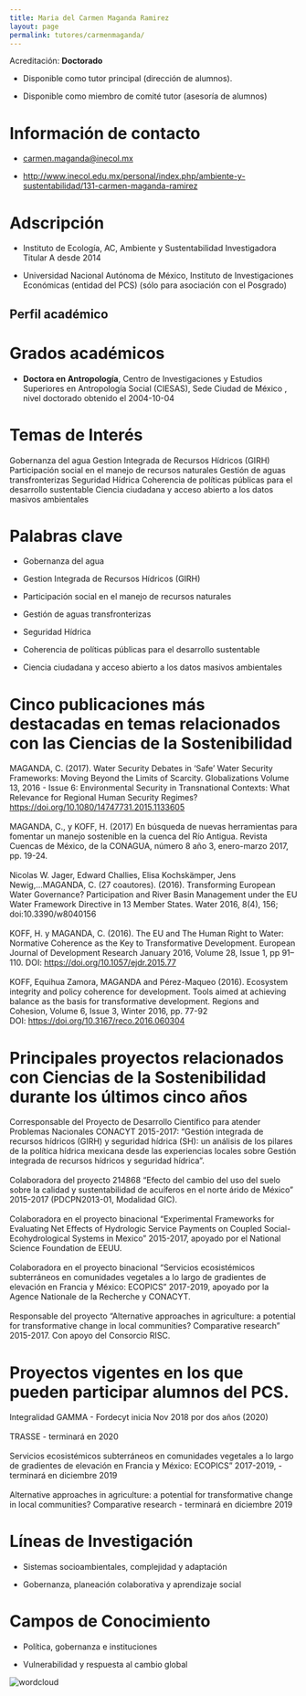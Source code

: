 ```yaml
---
title: Maria del Carmen Maganda Ramirez
layout: page
permalink: tutores/carmenmaganda/
---
```


Acreditación: **Doctorado**


 - Disponible como tutor principal (dirección de alumnos).


 - Disponible como miembro de comité tutor (asesoría de alumnos)





# Información de contacto

 - <carmen.maganda@inecol.mx>


 - <a href="http://www.inecol.edu.mx/personal/index.php/ambiente-y-sustentabilidad/131-carmen-maganda-ramirez" rel="nofollow">http://www.inecol.edu.mx/personal/index.php/ambiente-y-sustentabilidad/131-carmen-maganda-ramirez</a>




# Adscripción


 - Instituto de Ecología, AC, Ambiente y Sustentabilidad     Investigadora Titular A desde 2014
 

 - Universidad Nacional Autónoma de México, Instituto de Investigaciones Económicas (entidad del PCS) (sólo para asociación con el Posgrado)  





## Perfil académico


# Grados académicos


 - **Doctora en Antropología**, Centro de Investigaciones y Estudios Superiores en Antropología Social (CIESAS), Sede Ciudad de México , nivel doctorado obtenido el 2004-10-04




# Temas de Interés

Gobernanza del agua
Gestion Integrada de Recursos Hídricos (GIRH)
Participación social en el manejo de recursos naturales
Gestión de aguas transfronterizas
Seguridad Hídrica
Coherencia de políticas públicas para el desarrollo sustentable
Ciencia ciudadana y acceso abierto a los datos masivos ambientales



# Palabras clave


 - Gobernanza del agua

 - Gestion Integrada de Recursos Hídricos (GIRH)

 - Participación social en el manejo de recursos naturales

 - Gestión de aguas transfronterizas

 - Seguridad Hídrica

 - Coherencia de políticas públicas para el desarrollo sustentable

 - Ciencia ciudadana y acceso abierto a los datos masivos ambientales




# Cinco publicaciones más destacadas en temas relacionados con las Ciencias de la Sostenibilidad

MAGANDA, C. (2017). Water Security Debates in ‘Safe’ Water Security Frameworks: Moving Beyond the Limits of Scarcity. Globalizations Volume 13, 2016 - Issue 6: Environmental Security in Transnational Contexts: What Relevance for Regional Human Security Regimes?  https://doi.org/10.1080/14747731.2015.1133605 <br /><br />MAGANDA, C., y KOFF, H. (2017) En búsqueda de nuevas herramientas para fomentar un manejo sostenible en la cuenca del Río Antigua. Revista Cuencas de México, de la CONAGUA, número 8 año 3, enero-marzo 2017, pp. 19-24. <br /><br />Nicolas W. Jager, Edward Challies, Elisa Kochskämper, Jens Newig,...MAGANDA, C. (27 coautores). (2016). Transforming European Water Governance? Participation and River Basin Management under the EU Water Framework Directive in 13 Member States.  Water 2016, 8(4), 156; doi:10.3390/w8040156  <br /><br />KOFF, H. y MAGANDA, C. (2016).  The EU and The Human Right to Water: Normative Coherence as the Key to Transformative Development. European Journal of Development Research January 2016, Volume 28, Issue 1, pp 91–110. DOI: https://doi.org/10.1057/ejdr.2015.77<br /><br />KOFF, Equihua Zamora, MAGANDA and Pérez-Maqueo (2016). Ecosystem integrity and policy coherence for development. Tools aimed at achieving balance as the basis for transformative development. Regions and Cohesion, Volume 6,  Issue  3,  Winter  2016, pp. 77-92<br />DOI: https://doi.org/10.3167/reco.2016.060304




# Principales proyectos relacionados con Ciencias de la Sostenibilidad durante los últimos cinco años

Corresponsable del Proyecto de Desarrollo Científico para atender Problemas Nacionales CONACYT 2015-2017: “Gestión integrada de recursos hídricos (GIRH) y seguridad hídrica (SH): un análisis de los pilares de la política hídrica mexicana desde las experiencias locales sobre Gestión integrada de recursos hídricos y seguridad hídrica”. <br /><br />Colaboradora del proyecto 214868 “Efecto del cambio del uso del suelo sobre la calidad y sustentabilidad de acuíferos en el norte árido de México” 2015-2017 (PDCPN2013-01, Modalidad GIC). <br /><br />Colaboradora en el proyecto binacional “Experimental Frameworks for Evaluating Net Effects of Hydrologic Service Payments on Coupled Social-Ecohydrological Systems in Mexico” 2015-2017, apoyado por el National Science Foundation de EEUU. <br /><br />Colaboradora en el proyecto binacional “Servicios ecosistémicos subterráneos en comunidades vegetales a lo largo de gradientes de elevación en Francia y México: ECOPICS” 2017-2019, apoyado por la Agence Nationale de la Recherche y CONACYT. <br /><br />Responsable del proyecto “Alternative approaches in agriculture: a potential for transformative change in local communities? Comparative research” 2015-2017. Con apoyo del Consorcio RISC.




# Proyectos vigentes en los que pueden participar alumnos del PCS.

Integralidad GAMMA - Fordecyt inicia Nov 2018 por dos años (2020)<br /><br />TRASSE - terminará en 2020 <br /><br />Servicios ecosistémicos subterráneos en comunidades vegetales a lo largo de gradientes de elevación en Francia y México: ECOPICS” 2017-2019, - terminará en diciembre 2019 <br /><br />Alternative approaches in agriculture: a potential for transformative change in local communities? Comparative research - terminará en diciembre 2019




# Líneas de Investigación


 - Sistemas socioambientales, complejidad y adaptación

 - Gobernanza, planeación colaborativa y aprendizaje social





# Campos de Conocimiento

 - Política, gobernanza e instituciones

 - Vulnerabilidad y respuesta al cambio global



![wordcloud](https://sostenibilidad.posgrado.unam.mx/media/perfil-academico/349/wordcloud.png)
